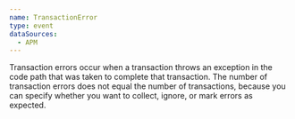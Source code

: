 ```yaml
---
name: TransactionError
type: event
dataSources:
  - APM
---
```


Transaction errors occur when a transaction throws an exception in the code path that was taken to complete that transaction. The number of transaction errors does not equal the number of transactions, because you can specify whether you want to collect, ignore, or mark errors as expected.